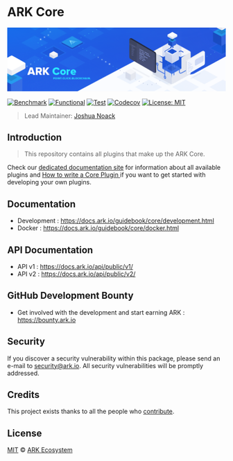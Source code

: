 # ARK Core

<p align="center">
    <img src="https://raw.githubusercontent.com/ARKEcosystem/core/master/banner.png" />
</p>

[![Benchmark](https://github.com/ArkEcosystem/core/workflows/Benchmark/badge.svg)](https://github.com/ArkEcosystem/core/workflows/Benchmark/badge.svg)
[![Functional](https://github.com/ArkEcosystem/core/workflows/Functional/badge.svg)](https://github.com/ArkEcosystem/core/workflows/Functional/badge.svg)
[![Test](https://github.com/ArkEcosystem/core/workflows/Test/badge.svg)](https://github.com/ArkEcosystem/core/workflows/Test/badge.svg)
[![Codecov](https://badgen.now.sh/codecov/c/github/arkecosystem/core)](https://codecov.io/gh/arkecosystem/core)
[![License: MIT](https://badgen.now.sh/badge/license/MIT/green)](https://opensource.org/licenses/MIT)

> Lead Maintainer: [Joshua Noack](https://github.com/supaiku0)

## Introduction

> This repository contains all plugins that make up the ARK Core.

Check our [dedicated documentation site](https://docs.ark.io/guidebook/core/plugins/) for information about all available plugins and [How to write a Core Plugin
](https://docs.ark.io/tutorials/core/plugins/how-to-write-a-core-plugin.html) if you want to get started with developing your own plugins.

## Documentation

-   Development : https://docs.ark.io/guidebook/core/development.html
-   Docker : https://docs.ark.io/guidebook/core/docker.html

## API Documentation

-   API v1 : https://docs.ark.io/api/public/v1/
-   API v2 : https://docs.ark.io/api/public/v2/

## GitHub Development Bounty

-   Get involved with the development and start earning ARK : https://bounty.ark.io

## Security

If you discover a security vulnerability within this package, please send an e-mail to security@ark.io. All security vulnerabilities will be promptly addressed.

## Credits

This project exists thanks to all the people who [contribute](../../contributors).

## License

[MIT](LICENSE) © [ARK Ecosystem](https://ark.io)
